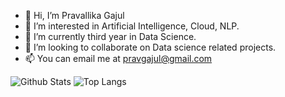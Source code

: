 - 👋 Hi, I’m Pravallika Gajul
- 👀 I’m interested in Artificial Intelligence, Cloud, NLP.
- 🌱 I’m currently third year in Data Science.
- 💞️ I’m looking to collaborate on Data science related projects.
- 📫 You can email me at pravgajul@gmail.com


![Github Stats](https://github-readme-stats.vercel.app/api?username=pravsgajul&count_private=true&show_icons=true&include_all_commits=true)
![Top Langs](https://github-readme-stats.vercel.app/api/top-langs/?username=pravsgajul&hide=TeX&layout=compact)

<!---
pravsgajul/pravsgajul is a ✨ special ✨ repository because its `README.md` (this file) appears on your GitHub profile.
You can click the Preview link to take a look at your changes.
--->
